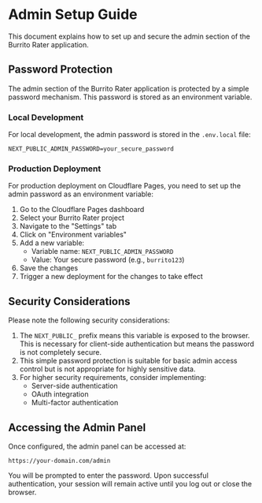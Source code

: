 # Admin Setup Guide

This document explains how to set up and secure the admin section of the Burrito Rater application.

## Password Protection

The admin section of the Burrito Rater application is protected by a simple password mechanism. This password is stored as an environment variable.

### Local Development

For local development, the admin password is stored in the `.env.local` file:

```
NEXT_PUBLIC_ADMIN_PASSWORD=your_secure_password
```

### Production Deployment

For production deployment on Cloudflare Pages, you need to set up the admin password as an environment variable:

1. Go to the Cloudflare Pages dashboard
2. Select your Burrito Rater project
3. Navigate to the "Settings" tab
4. Click on "Environment variables"
5. Add a new variable:
   - Variable name: `NEXT_PUBLIC_ADMIN_PASSWORD`
   - Value: Your secure password (e.g., `burrito123`)
6. Save the changes
7. Trigger a new deployment for the changes to take effect

## Security Considerations

Please note the following security considerations:

1. The `NEXT_PUBLIC_` prefix means this variable is exposed to the browser. This is necessary for client-side authentication but means the password is not completely secure.
2. This simple password protection is suitable for basic admin access control but is not appropriate for highly sensitive data.
3. For higher security requirements, consider implementing:
   - Server-side authentication
   - OAuth integration
   - Multi-factor authentication

## Accessing the Admin Panel

Once configured, the admin panel can be accessed at:

```
https://your-domain.com/admin
```

You will be prompted to enter the password. Upon successful authentication, your session will remain active until you log out or close the browser. 